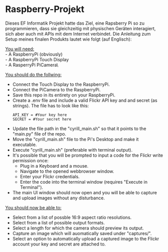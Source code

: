 # Raspberry-Projekt
Dieses EF Informatik Projekt hatte das Ziel, eine Rapsberry Pi so zu programmieren, dass sie gleichzeitig mit physischen Geräten interagiert, sich aber auch mit APIs mit dem Internet verbindet. Die Anleitung zum Setup meines finalen Produkts lautet wie folgt (auf Englisch):

<ins>You will need:</ins>  
    - A RaspberryPi (obviously)\
    - A RaspberryPi Touch Display\
    - A RasperryPi PiCamera\

<ins>You should do the follwing:</ins>  
- Connect the Touch Display to the RaspberryPi.
- Connect the PiCamera to the RaspberryPi.
- Save this repo in its entirety on your RaspberryPi.
- Create a .env file and include a valid Flickr API key and and secret (as strings).
    The file has to look like this:
    ```
    API_KEY = #Your key here
    SECRET = #Your secret here
    ```
- Update the file path in the "cyrill_main.sh" so that it points to the "main.py" file of the repo.
- Move the "cyrill_main.sh" file to the Pi's Desktop and make it executable.
- Execute "cyrill_main.sh" (preferable with terminal output).
- It's possible that you will be prompted to input a code for the Flickr write permission once:
    - Plug in a Keyboard and a mouse.
    - Navigate to the opened webbrowser window.
    - Enter your Flickr credentials.
    - Enter the code into the terminal window (requires "Execute in Terminal").
- The main UI window should now open and you will be able to capture and upload images without any disturbance.

<ins>You should now be able to:</ins>  
- Select from a list of possble 16:9 aspect ratio resolutions.
- Select from a list of possible output formats.
- Select a length for which the camera should preview its output.
- Capture an image which will auomatically saved under "captures/".
- Select an option to automatically upload a captured image to the Flickr account your key and secret are attached to.
